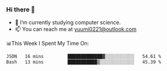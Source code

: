 ### Hi there 👋

- 📕 I’m currently studying computer science.
- 📫 You can reach me at yuumi0221@outlook.com


📊This Week I Spent My Time On:
<!--START_SECTION:waka-->

```txt
JSON   16 mins         █████████████▓░░░░░░░░░░░   54.61 %
Bash   13 mins         ███████████▒░░░░░░░░░░░░░   45.39 %
```

<!--END_SECTION:waka-->

<!--
**Yuumi0221/Yuumi0221** is a ✨ _special_ ✨ repository because its `README.md` (this file) appears on your GitHub profile.

Here are some ideas to get you started:

- 🔭 I’m currently working on ...
- 🌱 I’m currently learning ...
- 👯 I’m looking to collaborate on ...
- 🤔 I’m looking for help with ...
- 💬 Ask me about ...
- 📫 How to reach me: ...
- 😄 Pronouns: ...
- ⚡ Fun fact: ...
-->
